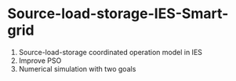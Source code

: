 # Source-load-storage-IES-Smart-grid
1. Source-load-storage coordinated operation model in IES  
2. Improve PSO  
3. Numerical simulation with two goals  
